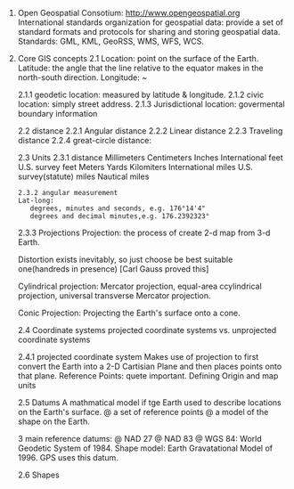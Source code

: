 1.  Open Geospatial Consotium:
         http://www.opengeospatial.org
     International standards organization for geospatial data: provide a set of standard formats and protocols 
     for sharing and storing geospatial data. 
     Standards: GML, KML, GeoRSS, WMS, WFS, WCS.
     
2. Core GIS concepts
    2.1 Location: point on the surface of the Earth.
        Latitude: the angle that the line relative to the equator makes in the north-south direction.
        Longitude: ~
        
    2.1.1 geodetic location: measured by latitude & longitude.
    2.1.2 civic location: simply street address.
    2.1.3 Jurisdictional location: govermental boundary information
    
    2.2 distance
       2.2.1 Angular distance
       2.2.2 Linear distance
       2.2.3 Traveling distance
       2.2.4 great-circle distance: 
       
    2.3 Units
       2.3.1 distance
       Millimeters
       Centimeters
       Inches
       International feet
       U.S. survey feet
       Meters
       Yards
       Kilomiters
       International miles
       U.S. survey(statute) miles
       Nautical miles
       
       2.3.2 angular measurement
       Lat-long: 
          degrees, minutes and seconds, e.g. 176°14'4"
          degrees and decimal minutes,e.g. 176.2392323°
          
      2.3.3 Projections
      Projection: the process of create 2-d map from 3-d Earth.
      
      Distortion exists inevitably, so just choose be best suitable one(handreds in presence) [Carl Gauss proved this]
      
      Cylindrical projection: Mercator projection, equal-area ccylindrical projection, universal transverse Mercator projection.
      
      
      Conic Projection: Projecting the Earth's surface onto a cone.
      
    2.4 Coordinate systems
      projected coordinate systems vs. unprojected coordinate systems
      
      2.4.1 projected coordinate system
      Makes use of projection to first convert the Earth into a 2-D Cartisian Plane and then places points onto that plane.
      Reference Points: quete important.
      Defining Origin and map units

    2.5 Datums
      A mathmatical model if tge Earth used to describe locations on the Earth's surface.
      @ a set of reference points
      @ a model of the shape on the Earth.
      
      3 main reference datums:
      @ NAD 27
      @ NAD 83
      @ WGS 84: World Geodetic System of 1984. Shape model: Earth Gravatational Model of 1996. GPS uses this datum.
      
    2.6 Shapes
    
      
    
      
      
       
       
